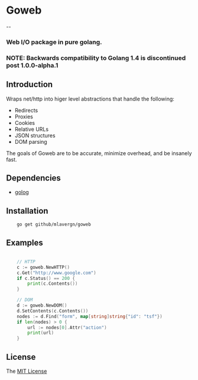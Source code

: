 # Goweb
--
### Web I/O package in pure golang.

### NOTE: Backwards compatibility to Golang 1.4 is discontinued post 1.0.0-alpha.1

Introduction
--
Wraps net/http into higer level abstractions that handle the following:

* Redirects
* Proxies
* Cookies
* Relative URLs
* JSON structures
* DOM parsing

The goals of Goweb are to be accurate, minimize overhead, and be insanely fast.

Dependencies
--

* [golog](http://github.com/mlavergn/golog)

Installation
--
```bash
	go get github/mlavergn/goweb
```


Examples
--
```go

	// HTTP
	c := goweb.NewHTTP()
	c.Get("http://www.google.com")
	if c.Status() == 200 {
		print(c.Contents())
	}

	// DOM
	d := goweb.NewDOM()
	d.SetContents(c.Contents())
	nodes := d.Find("form", map[string]string{"id": "tsf"})
	if len(nodes) > 0 {
		url := nodes[0].Attr("action")
		print(url)
	}

```

License
--
The [MIT License](http://choosealicense.com/licenses/mit/)
